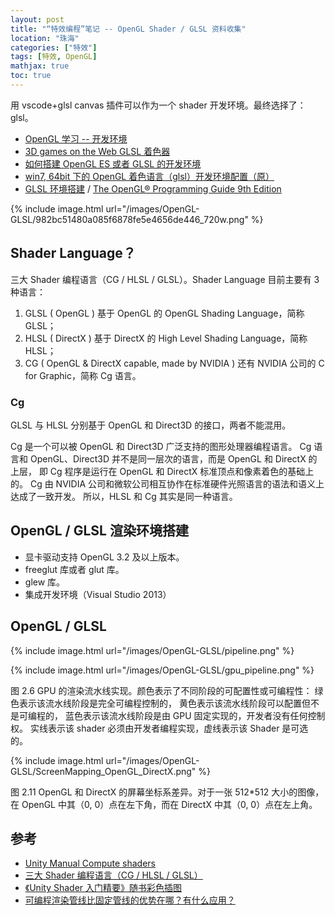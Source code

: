 ```yaml
---
layout: post
title: "“特效编程”笔记 -- OpenGL Shader / GLSL 资料收集"
location: "珠海"
categories: ["特效"]
tags: [特效, OpenGL]
mathjax: true
toc: true
---
```


用 vscode+glsl canvas 插件可以作为一个 shader 开发环境。最终选择了：glsl。

* [OpenGL 学习 -- 开发环境](https://www.cnblogs.com/gispathfinder/p/6985769.html)
* [3D games on the Web GLSL 着色器](https://developer.mozilla.org/zh-CN/docs/Games/Techniques/3D_on_the_web/GLSL_Shaders)
* [如何搭建 OpenGL ES 或者 GLSL 的开发环境](https://bbs.csdn.net/topics/380180878)
* [win7, 64bit 下的 OpenGL 着色语言（glsl）开发环境配置（原）](https://www.cnblogs.com/yanhuiw/p/3281028.html)
* [GLSL 环境搭建](https://blog.csdn.net/u010724874/article/details/48543593) / [The OpenGL® Programming Guide 9th Edition](http://opengl-redbook.com/)

{% include image.html url="/images/OpenGL-GLSL/982bc51480a085f6878fe5e4656de446_720w.png" %}


## Shader Language？

三大 Shader 编程语言（CG / HLSL / GLSL）。Shader Language 目前主要有 3 种语言：

1. GLSL ( OpenGL ) 基于 OpenGL 的 OpenGL Shading Language，简称 GLSL；
2. HLSL ( DirectX ) 基于 DirectX 的 High Level Shading Language，简称 HLSL；
3. CG ( OpenGL & DirectX capable, made by NVIDIA ) 还有 NVIDIA 公司的 C for Graphic，简称 Cg 语言。


### Cg

GLSL 与 HLSL 分别基于 OpenGL 和 Direct3D 的接口，两者不能混用。

Cg 是一个可以被 OpenGL 和 Direct3D 广泛支持的图形处理器编程语言。
Cg 语言和 OpenGL、Direct3D 并不是同一层次的语言，而是 OpenGL 和 DirectX 的上层，
即 Cg 程序是运行在 OpenGL 和 DirectX 标准顶点和像素着色的基础上的。
Cg 由 NVIDIA 公司和微软公司相互协作在标准硬件光照语言的语法和语义上达成了一致开发。
所以，HLSL 和 Cg 其实是同一种语言。


## OpenGL / GLSL 渲染环境搭建

* 显卡驱动支持 OpenGL 3.2 及以上版本。
* freeglut 库或者 glut 库。
* glew 库。
* 集成开发环境（Visual Studio 2013）


## OpenGL / GLSL

{% include image.html url="/images/OpenGL-GLSL/pipeline.png" %}

{% include image.html url="/images/OpenGL-GLSL/gpu_pipeline.png" %}

图 2.6 GPU 的渲染流水线实现。颜色表示了不同阶段的可配置性或可编程性：
绿色表示该流水线阶段是完全可编程控制的，
黄色表示该流水线阶段可以配置但不是可编程的，
蓝色表示该流水线阶段是由 GPU 固定实现的，开发者没有任何控制权。
实线表示该 shader 必须由开发者编程实现，虚线表示该 Shader 是可选的。

{% include image.html url="/images/OpenGL-GLSL/ScreenMapping_OpenGL_DirectX.png" %}

图 2.11 OpenGL 和 DirectX 的屏幕坐标系差异。对于一张 512\*512 大小的图像，在 OpenGL 中其（0, 0）点在左下角，而在 DirectX 中其（0, 0）点在左上角。


## 参考

* [Unity Manual Compute shaders](https://docs.unity3d.com/Manual/class-ComputeShader.html)
* [三大 Shader 编程语言（CG / HLSL / GLSL）](https://zhuanlan.zhihu.com/p/47433678)
* [《Unity Shader 入门精要》随书彩色插图](http://candycat1992.github.io/unity_shaders_book/unity_shaders_book_images.html)
* [可编程渲染管线比固定管线的优势在哪？有什么应用？](https://www.zhihu.com/question/28024422/answer/39097192)
